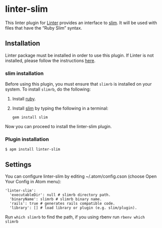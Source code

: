 linter-slim
=========================

This linter plugin for [Linter](https://github.com/AtomLinter/Linter) provides an interface to [slim](https://github.com/slim-template/slim/). It will be used with files that have the “Ruby Slim” syntax.

## Installation
Linter package must be installed in order to use this plugin. If Linter is not installed, please follow the instructions [here](https://github.com/AtomLinter/Linter).

### slim installation
Before using this plugin, you must ensure that `slimrb` is installed on your system. To install `slimrb`, do the following:

1. Install [ruby](https://www.ruby-lang.org/).

2. Install [slim](https://github.com/slim-template/slim/) by typing the following in a terminal:
   ```
   gem install slim
   ```

Now you can proceed to install the linter-slim plugin.

### Plugin installation
```
$ apm install linter-slim
```

## Settings
You can configure linter-slim by editing ~/.atom/config.cson (choose Open Your Config in Atom menu):

```
'linter-slim':
  'executableDir': null # slimrb directory path.
  'binaryName': slimrb # slimrb binary name.
  'rails': true # generates rails compatible code.
  'library': [] # load library or plugin (e.g. slim/plugin).
```
Run `which slimrb` to find the path,
if you using rbenv run `rbenv which slimrb`

